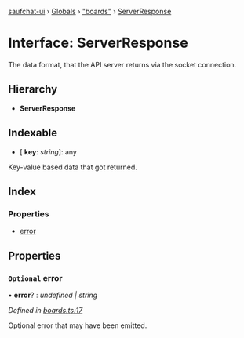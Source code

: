 [saufchat-ui](../README.md) › [Globals](../globals.md) › ["boards"](../modules/_boards_.md) › [ServerResponse](_boards_.serverresponse.md)

# Interface: ServerResponse

The data format, that the API server returns via the socket connection.

## Hierarchy

* **ServerResponse**

## Indexable

* \[ **key**: *string*\]: any

Key-value based data that got returned.

## Index

### Properties

* [error](_boards_.serverresponse.md#optional-error)

## Properties

### `Optional` error

• **error**? : *undefined | string*

*Defined in [boards.ts:17](https://github.com/Capevace/saufchat-ui/blob/41a33aa/src/boards.ts#L17)*

Optional error that may have been emitted.
